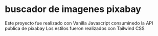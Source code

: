 # buscador de imagenes pixabay
Este proyecto fue realizado con Vanilla Javascript consuminedo la API publica de pixabay
Los estilos fueron realizados con Tailwind CSS
